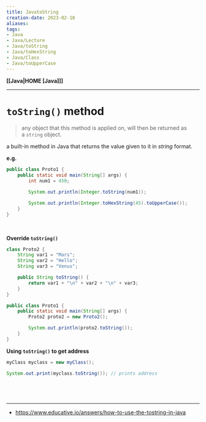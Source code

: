 ```yaml
---
title: JavatoString
creation-date: 2023-02-10
aliases:
tags:
- Java
- Java/Lecture
- Java/toString
- Java/toHexString
- Java/Class
- Java/toUpperCase
---
```

**[[Java|HOME [Java]]]**

---
# `toString()` method
> any object that this method is applied on, will then be returned as a `string` object.

a built-in method in Java that returns the value given to it in _string_ format.

**e.g.**
```java
public class Proto1 {
    public static void main(String[] args) {
        int num1 = 450;

        System.out.println(Integer.toString(num1));

        System.out.println(Integer.toHexString(45).toUpperCase());
    }
}
```

<br>

**Override `toString()`**
```java
class Proto2 {
    String var1 = "Mars";
    String var2 = "Hello";
    String var3 = "Venus";

    public String toString() {
        return var1 + "\n" + var2 + "\n" + var3;
    }
}

public class Proto1 {
    public static void main(String[] args) {
        Proto2 proto2 = new Proto2();

        System.out.println(proto2.toString());
    }
}
```

**Using `toString()` to get address**
```java
myClass myclass = new myClass();

System.out.print(myclass.toString()); // prints address
```

<br>

# 
---
- https://www.educative.io/answers/how-to-use-the-tostring-in-java